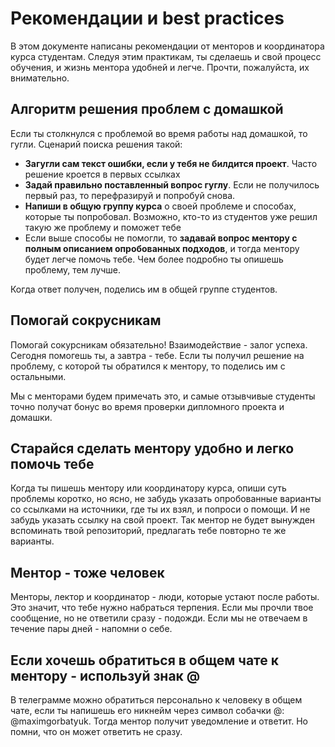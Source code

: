 # Рекомендации и best practices

В этом документе написаны рекомендации от менторов и координатора курса студентам. Следуя этим практикам, ты сделаешь и свой процесс обучения, и жизнь ментора удобней и легче. Прочти, пожалуйста, их внимательно.

## Алгоритм решения проблем с домашкой

Если ты столкнулся с проблемой во время работы над домашкой, то гугли. Сценарий поиска решения такой:

- **Загугли сам текст ошибки, если у тебя не билдится проект**. Часто решение кроется в первых ссылках
- **Задай правильно поставленный вопрос гуглу**. Если не получилось первый раз, то перефразируй и попробуй снова.
- **Напиши в общую группу курса** о своей проблеме и способах, которые ты попробовал. Возможно, кто-то из студентов уже решил такую же проблему и поможет тебе
- Если выше способы не помогли, то **задавай вопрос ментору с полным описанием опробованных подходов**, и тогда ментору будет легче помочь тебе. Чем более подробно ты опишешь проблему, тем лучше.

Когда ответ получен, поделись им в общей группе студентов.

## Помогай сокрусникам

Помогай сокурсникам обязательно! Взаимодействие - залог успеха. Сегодня помогешь ты, а завтра - тебе. Если ты получил решение на проблему, с которой ты обратился к ментору, то поделись им с остальными. 

Мы с менторами будем примечать это, и самые отзывчивые студенты точно получат бонус во время проверки дипломного проекта и домашки.

## Старайся сделать ментору удобно и легко помочь тебе

Когда ты пишешь ментору или координатору курса, опиши суть проблемы коротко, но ясно, не забудь указать опробованные варианты со ссылками на источники, где ты их взял, и попроси о помощи. И не забудь указать ссылку на свой проект. Так ментор не будет вынужден вспоминать твой репозиторий, предлагать тебе повторно те же варианты.

## Ментор - тоже человек

Менторы, лектор и координатор - люди, которые устают после работы. Это значит, что тебе нужно набраться терпения. Если мы прочли твое сообщение, но не ответили сразу - подожди. Если мы не отвечаем в течение пары дней - напомни о себе.

## Если хочешь обратиться в общем чате к ментору - используй знак @

В телеграмме можно обратиться персонально к человеку в общем чате, если ты напишешь его никнейм через символ собачки @: @maximgorbatyuk. Тогда ментор получит уведомление и ответит. Но помни, что он может ответить не сразу.